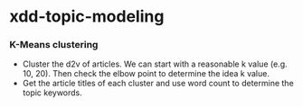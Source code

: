 # xdd-topic-modeling

### K-Means clustering 
- Cluster the d2v of articles. We can start with a reasonable k value (e.g. 10, 20). Then check the elbow point to determine the idea k value.
- Get the article titles of each cluster and use word count to determine the topic keywords.